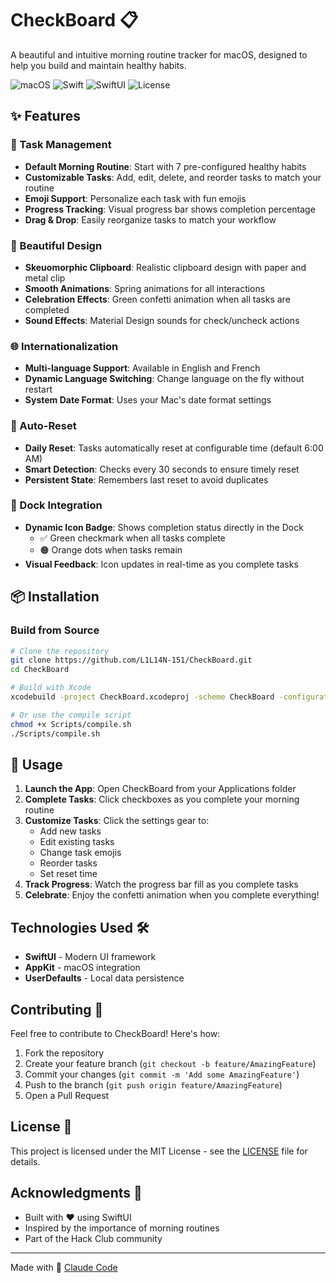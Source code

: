 # CheckBoard 📋

A beautiful and intuitive morning routine tracker for macOS, designed to help you build and maintain healthy habits.

![macOS](https://img.shields.io/badge/macOS-11.0%2B-blue)
![Swift](https://img.shields.io/badge/Swift-5.0-orange)
![SwiftUI](https://img.shields.io/badge/SwiftUI-3.0-purple)
![License](https://img.shields.io/badge/license-MIT-green)

## ✨ Features

### 🎯 Task Management
- **Default Morning Routine**: Start with 7 pre-configured healthy habits
- **Customizable Tasks**: Add, edit, delete, and reorder tasks to match your routine
- **Emoji Support**: Personalize each task with fun emojis
- **Progress Tracking**: Visual progress bar shows completion percentage
- **Drag & Drop**: Easily reorganize tasks to match your workflow

### 🎨 Beautiful Design
- **Skeuomorphic Clipboard**: Realistic clipboard design with paper and metal clip
- **Smooth Animations**: Spring animations for all interactions
- **Celebration Effects**: Green confetti animation when all tasks are completed
- **Sound Effects**: Material Design sounds for check/uncheck actions

### 🌐 Internationalization
- **Multi-language Support**: Available in English and French
- **Dynamic Language Switching**: Change language on the fly without restart
- **System Date Format**: Uses your Mac's date format settings

### 🔄 Auto-Reset
- **Daily Reset**: Tasks automatically reset at configurable time (default 6:00 AM)
- **Smart Detection**: Checks every 30 seconds to ensure timely reset
- **Persistent State**: Remembers last reset to avoid duplicates

### 📱 Dock Integration
- **Dynamic Icon Badge**: Shows completion status directly in the Dock
  - ✅ Green checkmark when all tasks complete
  - 🟠 Orange dots when tasks remain
- **Visual Feedback**: Icon updates in real-time as you complete tasks

## 📦 Installation

### Build from Source
```bash
# Clone the repository
git clone https://github.com/L1L14N-151/CheckBoard.git
cd CheckBoard

# Build with Xcode
xcodebuild -project CheckBoard.xcodeproj -scheme CheckBoard -configuration Release

# Or use the compile script
chmod +x Scripts/compile.sh
./Scripts/compile.sh
```

## 🚀 Usage

1. **Launch the App**: Open CheckBoard from your Applications folder
2. **Complete Tasks**: Click checkboxes as you complete your morning routine
3. **Customize Tasks**: Click the settings gear to:
   - Add new tasks
   - Edit existing tasks
   - Change task emojis
   - Reorder tasks
   - Set reset time
4. **Track Progress**: Watch the progress bar fill as you complete tasks
5. **Celebrate**: Enjoy the confetti animation when you complete everything!

## Technologies Used 🛠️

- **SwiftUI** - Modern UI framework
- **AppKit** - macOS integration
- **UserDefaults** - Local data persistence

## Contributing 🤝

Feel free to contribute to CheckBoard! Here's how:

1. Fork the repository
2. Create your feature branch (`git checkout -b feature/AmazingFeature`)
3. Commit your changes (`git commit -m 'Add some AmazingFeature'`)
4. Push to the branch (`git push origin feature/AmazingFeature`)
5. Open a Pull Request

## License 📄

This project is licensed under the MIT License - see the [LICENSE](LICENSE) file for details.

## Acknowledgments 🙏

- Built with ❤️ using SwiftUI
- Inspired by the importance of morning routines
- Part of the Hack Club community

---

Made with 🤖 [Claude Code](https://claude.ai/code)